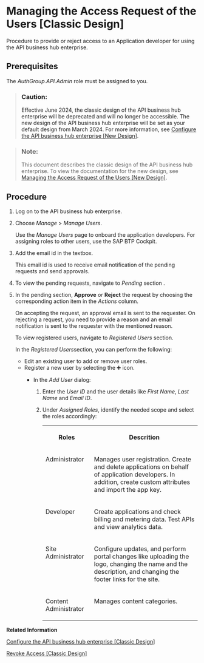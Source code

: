 <!-- loio5b3e2f607046447c867db43e9b7859c7 -->

<link rel="stylesheet" type="text/css" href="../css/sap-icons.css"/>

# Managing the Access Request of the Users \[Classic Design\]

Procedure to provide or reject access to an Application developer for using the API business hub enterprise.



<a name="loio5b3e2f607046447c867db43e9b7859c7__prereq_edg_5fq_l5b"/>

## Prerequisites

The *AuthGroup.API.Admin* role must be assigned to you.

> ### Caution:  
> Effective June 2024, the classic design of the API business hub enterprise will be deprecated and will no longer be accessible. The new design of the API business hub enterprise will be set as your default design from March 2024. For more information, see [Configure the API business hub enterprise \[New Design\]](configure-the-api-business-hub-enterprise-new-design-54b4607.md).

> ### Note:  
> This document describes the classic design of the API business hub enterprise. To view the documentation for the new design, see [Managing the Access Request of the Users \[New Design\]](managing-the-access-request-of-the-users-new-design-8b79ee8.md).



<a name="loio5b3e2f607046447c867db43e9b7859c7__steps_gdg_5fq_l5b"/>

## Procedure

1.  Log on to the API business hub enterprise.

2.  Choose *Manage* \> *Manage Users*.

    Use the *Manage Users* page to onboard the application developers. For assigning roles to other users, use the SAP BTP Cockpit.

3.  Add the email id in the textbox.

    This email id is used to receive email notification of the pending requests and send approvals.

4.  To view the pending requests, navigate to *Pending* section .

5.  In the pending section, **Approve** or **Reject** the request by choosing the corresponding action item in the *Actions* column.

    On accepting the request, an approval email is sent to the requester. On rejecting a request, you need to provide a reason and an email notification is sent to the requester with the mentioned reason.

    To view registered users, navigate to *Registered Users* section.

    In the *Registered Users*section, you can perform the following:

    -   Edit an existing user to add or remove user roles.
    -   Register a new user by selecting the :heavy_plus_sign: icon.
        -   In the *Add User* dialog:

            1.  Enter the *User ID* and the user details like *First Name*, *Last Name* and *Email ID*.

            2.  Under *Assigned Roles*, identify the needed scope and select the roles accordingly:


                <table>
                <tr>
                <th valign="top">

                Roles
                
                </th>
                <th valign="top">

                Descrition
                
                </th>
                </tr>
                <tr>
                <td valign="top">
                
                Administrator
                
                </td>
                <td valign="top">
                
                Manages user registration. Create and delete applications on behalf of application developers. In addition, create custom attributes and import the app key.
                
                </td>
                </tr>
                <tr>
                <td valign="top">
                
                Developer
                
                </td>
                <td valign="top">
                
                Create applications and check billing and metering data. Test APIs and view analytics data.
                
                </td>
                </tr>
                <tr>
                <td valign="top">
                
                Site Administrator
                
                </td>
                <td valign="top">
                
                Configure updates, and perform portal changes like uploading the logo, changing the name and the description, and changing the footer links for the site.
                
                </td>
                </tr>
                <tr>
                <td valign="top">
                
                Content Administrator
                
                </td>
                <td valign="top">
                
                Manages content categories.
                
                </td>
                </tr>
                </table>
                




**Related Information**  


[Configure the API business hub enterprise \[Classic Design\]](configure-the-api-business-hub-enterprise-classic-design-7b71b16.md "You can configure the API business hub enterprise to personalize it for your organization.")

[Revoke Access \[Classic Design\]](revoke-access-classic-design-147fb9d.md "Revoke the access of an application developer.")

